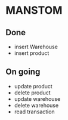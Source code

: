 # MANSTOM

## Done

- insert Warehouse
- insert product

## On going

- update product
- delete product
- update warehouse
- delete warehouse
- read transaction

